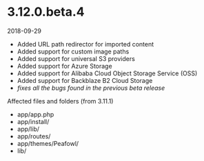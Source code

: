 # 3.12.0.beta.4

2018-09-29

- Added URL path redirector for imported content
- Added support for custom image paths
- Added support for universal S3 providers
- Added support for Azure Storage
- Added support for Alibaba Cloud Object Storage Service (OSS)
- Added support for Backblaze B2 Cloud Storage
- *fixes all the bugs found in the previous beta release*

Affected files and folders (from 3.11.1)

- app/app.php
- app/install/
- app/lib/
- app/routes/
- app/themes/Peafowl/
- lib/
